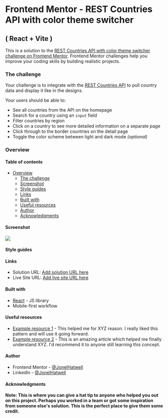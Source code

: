 # Frontend Mentor - REST Countries API with color theme switcher
##  ( React + Vite )

This is a solution to the [REST Countries API with color theme switcher challenge on Frontend Mentor](https://www.frontendmentor.io/challenges/rest-countries-api-with-color-theme-switcher-5cacc469fec04111f7b848ca). Frontend Mentor challenges help you improve your coding skills by building realistic projects. 

### The challenge

Your challenge is to integrate with the [REST Countries API](https://restcountries.com) to pull country data and display it like in the designs.

Your users should be able to:

- See all countries from the API on the homepage
- Search for a country using an `input` field
- Filter countries by region
- Click on a country to see more detailed information on a separate page
- Click through to the border countries on the detail page
- Toggle the color scheme between light and dark mode *(optional)*

### Overview

#### Table of contents

- [Overview](#overview)
    - [The challenge](#the-challenge)
    - [Screenshot](#screenshot)
    - [Style guides](#style-guides)
    - [Links](#links)
    - [Built with](#built-with)
    - [Useful resources](#useful-resources)
    - [Author](#author)
    - [Acknowledgments](#acknowledgments)


#### Screenshot

![](./screenshot.jpg)

#### Style guides

#### Links

- Solution URL: [Add solution URL here](https://your-solution-url.com)
- Live Site URL: [Add live site URL here](https://your-live-site-url.com)


#### Built with

- [React](https://reactjs.org/) - JS library
- Mobile-first workflow


#### Useful resources
- [Example resource 1](https://www.example.com) - This helped me for XYZ reason. I really liked this pattern and will use it going forward.
- [Example resource 2](https://www.example.com) - This is an amazing article which helped me finally understand XYZ. I'd recommend it to anyone still learning this concept.


#### Author

- Frontend Mentor - [@JonelHatwell](https://www.frontendmentor.io/profile/hatwell-jonel)
- LinkedIn - [@JonelHatwell](https://www.linkedin.com/in/jonel-hatwell/)


#### Acknowledgments

**Note: This is where you can give a hat tip to anyone who helped you out on this project. Perhaps you worked in a team or got some inspiration from someone else's solution. This is the perfect place to give them some credit.**